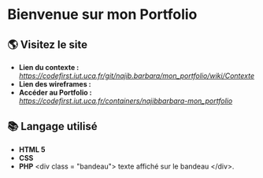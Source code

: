 # Bienvenue sur mon Portfolio

## 🌎 Visitez le site
* **Lien du contexte :**  _https://codefirst.iut.uca.fr/git/najib.barbara/mon_portfolio/wiki/Contexte_
* **Lien des wireframes :**  
* **Accéder au Portfolio :** _https://codefirst.iut.uca.fr/containers/najibbarbara-mon_portfolio_ 
## 📚 Langage utilisé 
* **HTML 5** 
* **CSS**
* **PHP**
\<div class = "bandeau"> texte affiché sur le bandeau \</div>.
